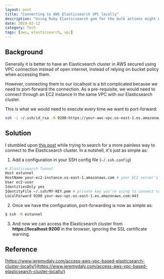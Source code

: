 ```yaml
---
layout: post
title: "Connecting to AWS Elasticsearch VPC locally"
description: "Using Ruby Elasticsearch gem for the bulk actions might not be working when we are using the default configuration. This article will try to shed a light on that."
date: 2019-03-12
category: Tech
tags: [aws, elasticsearch, vpc]
---
```


## Background

Generally it is better to have an Elasticsearch cluster in AWS secured using VPC connection instead of open internet, instead of relying on bucket policy when accessing them.

However, connecting them to our localhost is a bit complicated because we need to port-forward the connection. As a pre-requisite, we would need to connect through an EC2 instance in the same VPC with our Elasticsearch cluster.

<!-- more -->

This is what we would need to execute every time we want to port-forward:

```bash
ssh -i ~/.ssh/id_rsa -N 9200:https://your-aws-vpc.us-east-1.es.amazonaws.com:443 ec2-user:your-ec2-instance.us-east-1.amazonaws.com
```

## Solution

I stumbled upon [this post](https://www.jeremydaly.com/access-aws-vpc-based-elasticsearch-cluster-locally/) while trying to search for a more painless way to connect to the Elasticsearch cluster. In a nutshell, it's just as simple as:

1. Add a configuration in your SSH config file (`~/.ssh.config`)
```bash
# Elasticsearch Tunnel
Host estunnel
HostName your-ec2-instance.us-east-1.amazonaws.com # your EC2 server's public IP address or host
User ec2-user
IdentitiesOnly yes
IdentityFile ~/.ssh/MY-KEY.pem # private key you're using to connect to the EC2 instance
LocalForward 9200 your-aws-vpc.us-east-1.es.amazonaws.com:443
```

2. Once we have the configuration, port-forwarding is now as simple as:
```bash
$ ssh -N estunnel
```

3. And now we can access the Elasticsearch cluster from **https://localhost:9200** in the browser, ignoring the SSL certificate warning.

## Reference

[https://www.jeremydaly.com/access-aws-vpc-based-elasticsearch-cluster-locally/](https://www.jeremydaly.com/access-aws-vpc-based-elasticsearch-cluster-locally/)